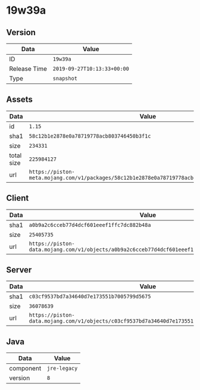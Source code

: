 # 19w39a

## Version

|**Data**        | **Value**                 |
|----------------|-------------------------|
| ID   | ```19w39a```   |
| Release Time   | ```2019-09-27T10:13:33+00:00```   |
| Type   | ```snapshot```   |

## Assets

|**Data**        | **Value**                 |
|----------------|-------------------------|
| id   | ```1.15```   |
| sha1   | ```58c12b1e2878e0a78719778acb803746450b3f1c```   |
| size   | ```234331```   |
| total size  | ```225984127```  |
| url       | ```https://piston-meta.mojang.com/v1/packages/58c12b1e2878e0a78719778acb803746450b3f1c/1.15.json``` |

## Client

|**Data**        | **Value**                 |
|----------------|-------------------------|
| sha1   | ```a0b9a2c6cceb77d4dcf601eeef1ffc7dc882b48a```   |
| size   | ```25405735```   |
| url       | ```https://piston-data.mojang.com/v1/objects/a0b9a2c6cceb77d4dcf601eeef1ffc7dc882b48a/client.jar``` |

## Server

|**Data**        | **Value**                 |
|----------------|-------------------------|
| sha1   | ```c03cf9537bd7a34640d7e173551b7005799d5675```   |
| size   | ```36078639```   |
| url       | ```https://piston-data.mojang.com/v1/objects/c03cf9537bd7a34640d7e173551b7005799d5675/server.jar``` |

## Java

|**Data**        | **Value**                 |
|----------------|-------------------------|
| component   | ```jre-legacy```   |
| version   | ```8```   |